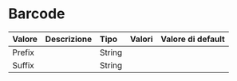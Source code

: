 # Barcode

| Valore | Descrizione | Tipo | Valori | Valore di default |
| :--- | :--- | :--- | :--- | :--- |
| Prefix |  | String |  |  |
| Suffix |  | String |  |  |

